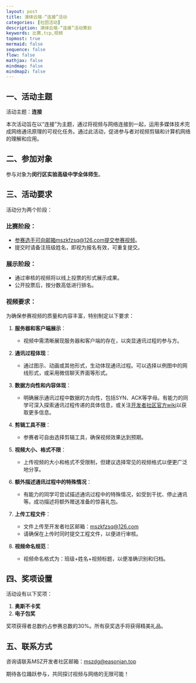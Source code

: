 ```yaml
---
layout: post
title: 演绎云端-“连接”活动
categories: [社团活动]
description: 演绎云端-“连接”活动策划
keywords: 比赛,tcp,视频
topmost: true
mermaid: false
sequence: false
flow: false
mathjax: false
mindmap: false
mindmap2: false
---
```


## 一、活动主题
活动主题：**连接**

本次活动旨在以“连接”为主题，通过将视频与网络连接到一起，运用多媒体技术完成网络通讯原理的可视化任务。通过此活动，促进参与者对视频剪辑和计算机网络的理解和应用。

## 二、参加对象
参与对象为**闵行区实验高级中学全体师生**。

## 三、活动要求
活动分为两个阶段：

### 比赛阶段：
- 参赛选手可向邮箱mszkfzsq@126.com提交参赛视频。
- 提交时请备注班级姓名，即视为报名有效，可重复提交。

### 展示阶段：
- 通过审核的视频将以线上投票的形式展示成果。
- 公开投票后，按分数高低进行排名。

### 视频要求：

为确保参赛视频的质量和内容丰富，特别制定以下要求：

1. **服务器和客户端展示**：
   - 视频中需清晰展现服务器和客户端的存在，以突显通讯过程的参与方。

2. **通讯过程体现**：
   - 通过图示、动画或其他形式，生动体现通讯过程。可以选择以例图中的网线形式，或采用微信聊天界面等形式。

3. **数据方向性和内容体现**：
   - 明确展示通讯过程中数据的方向性，包括SYN、ACK等字母。有能力的同学可深入探索通讯过程传递的具体信息，或关注[开发者社区官方wiki](https://mszdg.easonjan.top/wiki)以获取更多信息。

4. **剪辑工具不限**：
   - 参赛者可自由选择剪辑工具，确保视频效果达到预期。

5. **视频大小、格式不限**：
   - 上传视频的大小和格式不受限制，但建议选择常见的视频格式以便更广泛地分享。

6. **额外描述通讯过程中的特殊情况**：
   - 有能力的同学可尝试描述通讯过程中的特殊情况，如受到干扰、停止通讯等。成功描述将额外赠送准备的惊喜礼包。

7. **上传工程文件**：
   - 文件上传至开发者社区邮箱：mszkfzsq@126.com
   - 请确保在上传时同时提交工程文件，以便进行审核。

8. **视频命名规范**：
   - 视频命名格式为：班级+姓名+视频标题，以便准确识别和归档。


## 四、奖项设置
活动设有以下奖项：
1. **奥斯不卡奖**
2. **电子包奖**

奖项获得者总数约占参赛总数的30%。所有获奖选手将获得精美礼品。

## 五、联系方式
咨询请联系MSZ开发者社区邮箱：mszdg@easonjan.top

期待各位踊跃参与，共同探讨视频与网络的无限可能！

